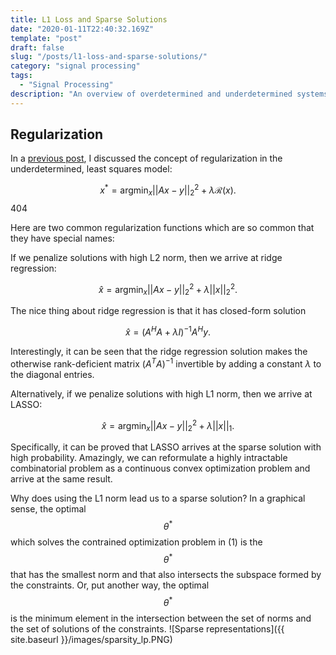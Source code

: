 ```yaml
---
title: L1 Loss and Sparse Solutions
date: "2020-01-11T22:40:32.169Z"
template: "post"
draft: false
slug: "/posts/l1-loss-and-sparse-solutions/"
category: "signal processing"
tags:
  - "Signal Processing"
description: "An overview of overdetermined and underdetermined systems, the role of regularization, and applications to compressed sensing."
---
```

## Regularization 
In a [previous post](https://alanqrwang.github.io/posts-underdetermined-systems-and-regularization/), I discussed the concept of regularization in the underdetermined, least squares model:

$$
x^* = \text{arg}\min_x ||Ax - y||_2^2 + \lambda \mathcal{R}(x). 
$$404

Here are two common regularization functions which are so common that they have special names:

If we penalize solutions with high L2 norm, then we arrive at ridge regression:

$$
\hat{x} = \text{arg}\min_x ||Ax - y||_2^2 + \lambda||x||_2^2.
$$

The nice thing about ridge regression is that it has closed-form solution

$$
\hat{x} = (A^HA + \lambda I)^{-1}A^Hy.
$$

Interestingly, it can be seen that the ridge regression solution makes the otherwise rank-deficient matrix $(A^T A)^{-1}$ invertible by adding a constant $\lambda$ to the diagonal entries.

Alternatively, if we penalize solutions with high L1 norm, then we arrive at LASSO:

$$
\hat{x} = \text{arg}\min_x ||Ax-y||_2^2 + \lambda||x||_1.
$$

Specifically, it can be proved that LASSO arrives at the sparse solution with high probability. Amazingly, we can reformulate a highly intractable combinatorial problem as a continuous convex optimization problem and arrive at the same result.

Why does using the L1 norm lead us to a sparse solution? In a graphical sense, the optimal $$\theta^*$$ which solves the contrained optimization problem in $(1)$ is the $$\theta^*$$ that has the smallest norm and that also intersects the subspace formed by the constraints. Or, put another way, the optimal $$\theta^*$$ is the minimum element in the intersection between the set of norms and the set of solutions of the constraints.
![Sparse representations]({{ site.baseurl }}/images/sparsity_lp.PNG)
